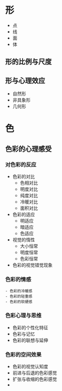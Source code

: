 # 形

- 点
- 线
- 面
- 体

## 形的比例与尺度

## 形与心理效应

- 自然形
- 非具象形
- 几何形

# 色

## 色彩的心理感受

### 对色彩的反应

- 色彩的对比
    - 色相对比
    - 明度对比
    - 纯度对比
    - 冷暖对比
    - 面积对比
- 色彩的适应
    - 明适应
    - 暗适应
    - 色适应
- 视觉的惰性
    - 大小恒常
    - 明度恒常
    - 色彩恒常
- 色彩的视觉错觉现象

### 色彩的情感

    - 色彩的冷暖感
    - 色彩的轻重感
    - 色彩的软硬感

### 色彩心理与思维

- 色彩的个性化特征
- 色彩与记忆
- 色彩的联想与延伸

### 色彩的空间效果
- 色彩的视觉认知度
- 前进与后退的色彩感觉
- 扩张与收缩的色彩感觉
- 


